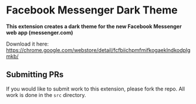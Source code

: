 # Facebook Messenger Dark Theme

**This extension creates a dark theme for the new Facebook Messenger web app (messenger.com)**

Download it here: https://chrome.google.com/webstore/detail/fcfbiichpmfmifkogaeklndkodplgmkb/

## Submitting PRs

If you would like to submit work to this extension, please fork the repo. All work is done in the `src` directory.
